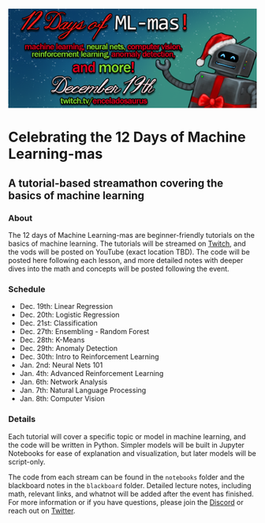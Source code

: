 ![mlmas banner](./ml-mas4.png)
# Celebrating the 12 Days of Machine Learning-mas

## A tutorial-based streamathon covering the basics of machine learning
### About
The 12 days of Machine Learning-mas are beginner-friendly tutorials on the basics of machine learning. The tutorials will be streamed on [Twitch](https://www.twitch.tv/enceladosaurus), and the vods will be posted on YouTube (exact location TBD). The code will be posted here following each lesson, and more detailed notes with deeper dives into the math and concepts will be posted following the event. 

### Schedule
- Dec. 19th: Linear Regression
- Dec. 20th: Logistic Regression
- Dec. 21st: Classification
- Dec. 27th: Ensembling - Random Forest
- Dec. 28th: K-Means
- Dec. 29th: Anomaly Detection
- Dec. 30th: Intro to Reinforcement Learning
- Jan. 2nd: Neural Nets 101
- Jan. 4th: Advanced Reinforcement Learning
- Jan. 6th: Network Analysis
- Jan. 7th: Natural Language Processing
- Jan. 8th: Computer Vision


### Details
Each tutorial will cover a specific topic or model in machine learning, and the code will be written in Python. Simpler models will be built in Jupyter Notebooks for ease of explanation and visualization, but later models will be script-only. 

The code from each stream can be found in the `notebooks` folder and the blackboard notes in the `blackboard` folder. Detailed lecture notes, including math, relevant links, and whatnot will be added after the event has finished.
For more information or if you have questions, please join the [Discord](https://discord.gg/4QUDdWn) or reach out on [Twitter](https://twitter.com/Enceladosaurus). 

